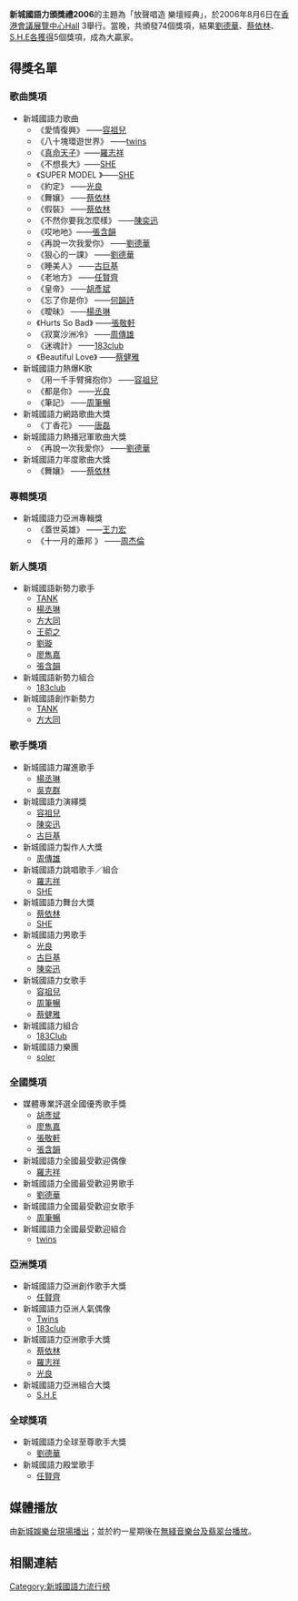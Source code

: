 **新城國語力頒獎禮2006**的主題為「放聲唱造
樂壇經典」，於2006年8月6日在[香港會議展覽中心Hall](../Page/香港會議展覽中心.md "wikilink")
3舉行。當晚，共頒發74個獎項，結果[劉德華](../Page/劉德華.md "wikilink")、[蔡依林](../Page/蔡依林.md "wikilink")、[S.H.E各獲得](../Page/S.H.E.md "wikilink")5個獎項，成為大贏家。

## 得獎名單

### 歌曲獎項

  - 新城國語力歌曲
      - 《愛情復興》 ——[容祖兒](../Page/容祖兒.md "wikilink")
      - 《八十塊環遊世界》 ——[twins](../Page/twins.md "wikilink")
      - 《[真命天子](../Page/真命天子_\(羅志祥歌曲\).md "wikilink")》——[羅志祥](../Page/羅志祥.md "wikilink")
      - 《不想長大》——[SHE](../Page/SHE.md "wikilink")
      - 《SUPER MODEL 》——[SHE](../Page/SHE.md "wikilink")
      - 《約定》 ——[光良](../Page/光良.md "wikilink")
      - 《舞孃》 ——[蔡依林](../Page/蔡依林.md "wikilink")
      - 《假裝》 ——[蔡依林](../Page/蔡依林.md "wikilink")
      - 《不然你要我怎麼樣》 ——[陳奕迅](../Page/陳奕迅.md "wikilink")
      - 《哎吔吔》——[張含韻](../Page/張含韻.md "wikilink")
      - 《再說一次我愛你》 ——[劉德華](../Page/劉德華.md "wikilink")
      - 《狠心的一課》 ——[劉德華](../Page/劉德華.md "wikilink")
      - 《睡美人》 ——[古巨基](../Page/古巨基.md "wikilink")
      - 《老地方》 ——[任賢齊](../Page/任賢齊.md "wikilink")
      - 《皇帝》 ——[胡彥斌](../Page/胡彥斌.md "wikilink")
      - 《忘了你是你》 ——[何韻詩](../Page/何韻詩.md "wikilink")
      - 《曖昧》 ——[楊丞琳](../Page/楊丞琳.md "wikilink")
      - 《Hurts So Bad》 ——[張敬軒](../Page/張敬軒.md "wikilink")
      - 《寂寞沙洲冷》 ——[周傳雄](../Page/周傳雄.md "wikilink")
      - 《迷魂計》 ——[183club](../Page/183club.md "wikilink")
      - 《Beautiful Love》 ——[蔡健雅](../Page/蔡健雅.md "wikilink")
  - 新城國語力熱爆K歌
      - 《用一千手臂擁抱你》 ——[容祖兒](../Page/容祖兒.md "wikilink")
      - 《都是你》 ——[光良](../Page/光良.md "wikilink")
      - 《筆記》 ——[周筆暢](../Page/周筆暢.md "wikilink")
  - 新城國語力網路歌曲大獎
      - 《丁香花》 ——[唐磊](../Page/唐磊.md "wikilink")
  - 新城國語力熱播冠軍歌曲大獎
      - 《再說一次我愛你》 ——[劉德華](../Page/劉德華.md "wikilink")
  - 新城國語力年度歌曲大獎
      - 《舞孃》 ——[蔡依林](../Page/蔡依林.md "wikilink")

### 專輯獎項

  - 新城國語力亞洲專輯獎
      - 《蓋世英雄》 ——[王力宏](../Page/王力宏.md "wikilink")
      - 《十一月的蕭邦 》 ——[周杰倫](../Page/周杰倫.md "wikilink")

### 新人獎項

  - 新城國語新勢力歌手
      - [TANK](../Page/TANK.md "wikilink")
      - [楊丞琳](../Page/楊丞琳.md "wikilink")
      - [方大同](../Page/方大同.md "wikilink")
      - [王菀之](../Page/王菀之.md "wikilink")
      - [劉璇](../Page/劉璇.md "wikilink")
      - [廖雋嘉](../Page/廖雋嘉.md "wikilink")
      - [張含韻](../Page/張含韻.md "wikilink")
  - 新城國語新勢力組合
      - [183club](../Page/183club.md "wikilink")
  - 新城國語創作新勢力
      - [TANK](../Page/TANK.md "wikilink")
      - [方大同](../Page/方大同.md "wikilink")

### 歌手獎項

  - 新城國語力躍進歌手
      - [楊丞琳](../Page/楊丞琳.md "wikilink")
      - [吳克群](../Page/吳克群.md "wikilink")
  - 新城國語力演繹獎
      - [容祖兒](../Page/容祖兒.md "wikilink")
      - [陳奕迅](../Page/陳奕迅.md "wikilink")
      - [古巨基](../Page/古巨基.md "wikilink")
  - 新城國語力製作人大獎
      - [周傳雄](../Page/周傳雄.md "wikilink")
  - 新城國語力跳唱歌手／組合
      - [羅志祥](../Page/羅志祥.md "wikilink")
      - [SHE](../Page/SHE.md "wikilink")
  - 新城國語力舞台大獎
      - [蔡依林](../Page/蔡依林.md "wikilink")
      - [SHE](../Page/SHE.md "wikilink")
  - 新城國語力男歌手
      - [光良](../Page/光良.md "wikilink")
      - [古巨基](../Page/古巨基.md "wikilink")
      - [陳奕迅](../Page/陳奕迅.md "wikilink")
  - 新城國語力女歌手
      - [容祖兒](../Page/容祖兒.md "wikilink")
      - [周筆暢](../Page/周筆暢.md "wikilink")
      - [蔡健雅](../Page/蔡健雅.md "wikilink")
  - 新城國語力組合
      - [183Club](../Page/183Club.md "wikilink")
  - 新城國語力樂團
      - [soler](../Page/soler.md "wikilink")

### 全國獎項

  - 媒體專業評選全國優秀歌手獎
      - [胡彥斌](../Page/胡彥斌.md "wikilink")
      - [廖雋嘉](../Page/廖雋嘉.md "wikilink")
      - [張敬軒](../Page/張敬軒.md "wikilink")
      - [張含韻](../Page/張含韻.md "wikilink")
  - 新城國語力全國最受歡迎偶像
      - [羅志祥](../Page/羅志祥.md "wikilink")
  - 新城國語力全國最受歡迎男歌手
      - [劉德華](../Page/劉德華.md "wikilink")
  - 新城國語力全國最受歡迎女歌手
      - [周筆暢](../Page/周筆暢.md "wikilink")
  - 新城國語力全國最受歡迎組合
      - [twins](../Page/twins.md "wikilink")

### 亞洲獎項

  - 新城國語力亞洲創作歌手大獎
      - [任賢齊](../Page/任賢齊.md "wikilink")
  - 新城國語力亞洲人氣偶像
      - [Twins](../Page/Twins.md "wikilink")
      - [183club](../Page/183club.md "wikilink")
  - 新城國語力亞洲歌手大獎
      - [蔡依林](../Page/蔡依林.md "wikilink")
      - [羅志祥](../Page/羅志祥.md "wikilink")
      - [光良](../Page/光良.md "wikilink")
  - 新城國語力亞洲組合大獎
      - [S.H.E](../Page/S.H.E.md "wikilink")

### 全球獎項

  - 新城國語力全球至尊歌手大獎
      - [劉德華](../Page/劉德華.md "wikilink")
  - 新城國語力殿堂歌手
      - [任賢齊](../Page/任賢齊.md "wikilink")

## 媒體播放

由[新城娛樂台現場播出](../Page/新城娛樂台.md "wikilink")；並於約一星期後在[無綫音樂台及](../Page/無綫音樂台.md "wikilink")[翡翠台播放](../Page/翡翠台.md "wikilink")。

## 相關連結

[Category:新城國語力流行榜](https://zh.wikipedia.org/wiki/Category:新城國語力流行榜 "wikilink")